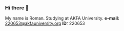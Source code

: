 ### Hi there 👋
My name is Roman. Studying at AKFA University.
**e-mail:** 220653@akfauniversity.org
**ID:** 220653
